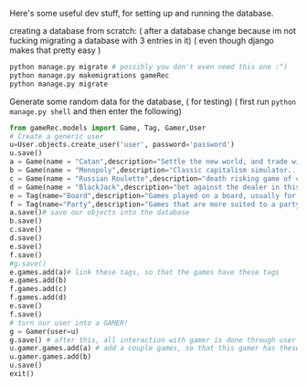 Here's some useful dev stuff, for setting up and running the database.



creating a database from scratch: ( after a database change because im not fucking migrating a database with 3 entries in it) ( even though django makes that pretty easy )
```python
python manage.py migrate # possibly you don't even need this one :^)
python manage.py makemigrations gameRec
python manage.py migrate
```
Generate some random data for the database, ( for testing)
( first run `python manage.py shell` and then enter the following)
```python
from gameRec.models import Game, Tag, Gamer,User
# Create a generic user
u=User.objects.create_user('user', password='password')
u.save()
a = Game(name = "Catan",description="Settle the new world, and trade with other players ",difficulty = 4)# make some objects... all the other stuff is default right now
b = Game(name = "Monopoly",description="Classic capitalism simulator... not fun",difficulty=2)
c = Game(name = "Russian Roulette",description="death risking game of chance... great for the whole family",difficulty = 1)
d = Game(name = "BlackJack",description="bet against the dealer in this classic card game",difficulty =4)
e = Tag(name="Board",description="Games played on a board, usually for a smaller group")
f = Tag(name="Party",description="Games that are more suited to a party environment")
a.save()# save our objects into the database
b.save()
c.save()
d.save()
e.save()
f.save()
#g.save()
e.games.add(a)# link these tags, so that the games have these tags
e.games.add(b)
f.games.add(c)
f.games.add(d)
e.save()
f.save()
# turn our user into a GAMER!
g = Gamer(user=u)
g.save() # after this, all interaction with gamer is done through user
u.gamer.games.add(a) # add a couple games, so that this gamer has these games
u.gamer.games.add(b)
u.save()
exit()
```
